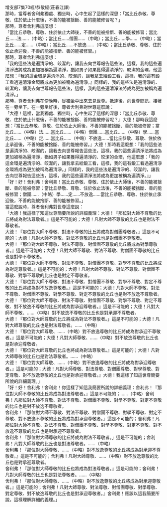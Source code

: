 增支部7集70經/恭敬經(莊春江譯)  
那時，當尊者舍利弗獨處、獨坐時，心中生起了這樣的深思：「當比丘恭敬、尊敬、住於依止什麼後，不善的能被捨斷、善的能被修習呢？」  
那時，尊者舍利弗這麼想：  
「當比丘恭敬、尊敬、住於依止大師後，不善的能被捨斷、善的能被修習；當比丘……法……（中略）；當比丘……僧團……（中略）；當比丘……學……（中略）；當比丘……定……（中略）；當比丘……不放逸……（中略）；當比丘恭敬、尊敬、住於依止承迎後，不善的能被捨斷、善的能被修習。」  
那時，尊者舍利弗這麼想：  
「我的這些法是遍清淨的、皎潔的，讓我去向世尊報告這些法，這樣，我的這些遍清淨法將成為更加被稱為遍清淨，猶如男子如果獲得遍清淨的、皎潔的金環，他這麼想：『我的這金環是遍清淨的、皎潔的，讓我拿去給鍛工看，這樣，我的這有鍛工看過遍清淨金環將成為更加被稱為遍清淨。』同樣的，我的這些法是遍清淨的、皎潔的，讓我去向世尊報告這些法，這樣，我的這些遍清淨法將成為更加被稱為遍清淨。」  
那時，尊者舍利弗在傍晚時，從獨坐中出來去見世尊。抵達後，向世尊問訊，接著在一旁坐下。在一旁坐好後，尊者舍利弗對世尊這麼說：  
「大德！這裡，當我獨處、獨坐時，心中生起了這樣的深思：『當比丘恭敬、尊敬、住於依止什麼後，不善的能被捨斷、善的能被修習呢？』大德！那時我這麼想：『當比丘恭敬、尊敬、住於依止大師後，不善的能被捨斷、善的能被修習；當比丘……（中略）法……當比丘……（中略）僧團……當比丘……（中略）學……當比丘……（中略）定……當比丘……（中略）不放逸……當比丘恭敬、尊敬、住於依止承迎後，不善的能被捨斷、善的能被修習。』大德！那時我這麼想：『我的這些法是遍清淨的、皎潔的，讓我去向世尊報告這些法，這樣，我的這些遍清淨法將成為更加被稱為遍清淨，猶如男子如果獲得遍清淨的、皎潔的金環，他這麼想：「我的這金環是遍清淨的、皎潔的，讓我拿去給鍛工看，這樣，我的這有鍛工看過遍清淨金環將成為更加被稱為遍清淨。」同樣的，我的這些法是遍清淨的、皎潔的，讓我去向世尊報告這些法，這樣，我的這些遍清淨法將成為更加被稱為遍清淨。』」  
「好！好！舍利弗！舍利弗！當比丘恭敬、尊敬、住於依止大師後，不善的能被捨斷、善的能被修習；當比丘恭敬、尊敬、住於依止法後，不善的能被捨斷、善的能被修習；僧團……（中略）學……定……不放逸……當比丘恭敬、尊敬、住於依止承迎後，不善的能被捨斷、善的能被修習。」  
當這麼說時，尊者舍利弗對世尊這麼說：  
「大德！我這樣了知這世尊簡要所說的詳細義理：大德！『那位對大師不尊敬的比丘將成為對法尊敬者。』這是不可能的；大德！凡對大師不尊敬的比丘也是對法不尊敬者。  
大德！『那位對大師不尊敬、對法不尊敬的比丘將成為對僧團尊敬者。』這是不可能的；大德！凡對大師不尊敬、對法不尊敬的比丘也是對僧團不尊敬者。  
大德！『那位對大師不尊敬、對法不尊敬、對僧團不尊敬的比丘將成為對學尊敬者。』這是不可能的；大德！凡對大師不尊敬、對法不尊敬、對僧團不尊敬的比丘也是對學不尊敬者。  
大德！『那位對大師不尊敬、對法不尊敬、對僧團不尊敬、對學不尊敬的比丘將成為對定尊敬者。』這是不可能的；大德！凡對大師不尊敬、對法不尊敬、對僧團不尊敬、對學不尊敬的比丘也是對定不尊敬者。  
大德！『那位對大師不尊敬、對法不尊敬、對僧團不尊敬、對學不尊敬、對定不尊敬的比丘將成為對不放逸尊敬者。』這是不可能的；大德！凡對大師不尊敬、對法不尊敬、對僧團不尊敬、對學不尊敬、對定不尊敬的比丘也是對不放逸不尊敬者。  
大德！『那位對大師不尊敬、對法不尊敬、對僧團不尊敬、對學不尊敬、對定不尊敬、對不放逸不尊敬的比丘將成為對承迎尊敬者。』這是不可能的；大德！凡對大師不尊敬、……（中略）對不放逸不尊敬的比丘也是對承迎不尊敬者。  
大德！『那位對大師尊敬的比丘將成為對法不尊敬者。」這是不可能的；大德！凡對大師尊敬的比丘也是對法尊敬者。……（中略）  
大德！『那位對大師尊敬、……（中略）對不放逸尊敬的比丘將成為對承迎不尊敬者。』這是不可能的；大德！凡對大師尊敬、……（中略）對不放逸尊敬的比丘也是對承迎尊敬者。  
大德！『那位對大師尊敬的比丘也將成為對法尊敬者。』這是可能的；大德！凡對大師尊敬的比丘也是對法尊敬者。……（中略）  
大德！『那位對大師尊敬、……（中略）對不放逸尊敬的比丘將成為對承迎尊敬者。』這是可能的；大德！凡對大師尊敬、對法尊敬、對僧團尊敬、對學尊敬、對定尊敬、對不放逸尊敬的比丘也是對承迎尊敬者。』大德！我這樣了知這世尊簡要所說的詳細義理。」  
「好！好！舍利弗！舍利弗！你這樣了知這我簡要所說的詳細義理：舍利弗！『那位對大師不尊敬的比丘將成為對法尊敬者。』這是不可能的；……（中略）舍利弗！凡那位對大師不尊敬、對法不尊敬、對僧團不尊敬、對學不尊敬、對定不尊敬的比丘也是對不放逸不尊敬者。  
舍利弗！『那位對大師不尊敬、對法不尊敬、對僧團不尊敬、對學不尊敬、對定不尊敬、對不放逸不尊敬的比丘將成為對承迎尊敬者。』這是不可能的；舍利弗！凡那位對大師不尊敬、對法不尊敬、對僧團不尊敬、對學不尊敬、對定不尊敬、對不放逸不尊敬的比丘也是對承迎不尊敬者。  
舍利弗！『那位對大師尊敬的比丘將成為對法不尊敬者。」這是不可能的；舍利弗！凡對大師尊敬的比丘也是對法尊敬者。……（中略）  
舍利弗！『那位對大師尊敬、……（中略）對不放逸尊敬的比丘將成為對承迎不尊敬者。』這是不可能的；舍利弗！凡對大師尊敬、……（中略）對不放逸尊敬的比丘也是對承迎尊敬者。  
舍利弗！『那位對大師尊敬的比丘也將成為對法尊敬者。』這是可能的；舍利弗！凡對大師尊敬的比丘也是對法尊敬者。……（中略）  
舍利弗！『那位對大師尊敬、……（中略）對不放逸尊敬的比丘將成為對承迎尊敬者。』這是可能的；舍利弗！凡對大師尊敬、對法尊敬、對僧團尊敬、對學尊敬、對定尊敬、對不放逸尊敬的比丘也是對承迎尊敬者。』舍利弗！應該以這我簡要所說，這樣理解詳細的義理。」  
  
  
